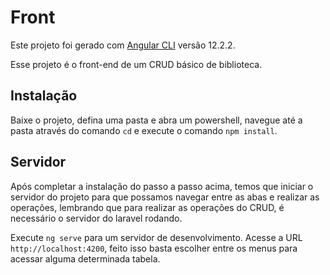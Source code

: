 # Front

Este projeto foi gerado com [Angular CLI](https://github.com/angular/angular-cli) versão 12.2.2.

Esse projeto é o front-end de um CRUD básico de biblioteca.

## Instalação

Baixe o projeto, defina uma pasta e abra um powershell, navegue até a pasta através do comando `cd` e execute o comando `npm install`.

## Servidor

Após completar a instalação do passo a passo acima, temos que iniciar o servidor do projeto para que possamos navegar entre as abas e realizar as operações, lembrando que para realizar as operações do CRUD, é necessário o servidor do laravel rodando.

Execute `ng serve` para um servidor de desenvolvimento. Acesse a URL `http://localhost:4200`, feito isso basta escolher entre os menus para acessar alguma determinada tabela.
